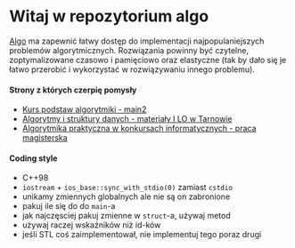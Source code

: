 # Witaj w repozytorium algo

[Algo](https://github.com/bkula/algo) ma zapewnić łatwy dostęp do implementacji najpopulaniejszych problemów algorytmicznych. Rozwiązania powinny być czytelne, zoptymalizowane czasowo i pamięciowo oraz elastyczne (tak by dało się je łatwo przerobić i wykorzystać w rozwiązywaniu innego problemu).

#### Strony z których czerpię pomysły

- [Kurs podstaw algorytmiki - main2](http://main2.edu.pl/main2/courses/show/7/)
- [Algorytmy i struktury danych - materiały I LO w Tarnowie](http://eduinf.waw.pl/inf/alg/001_search/index.php)
- [Algorytmika praktyczna w konkursach informatycznych - praca magisterska](http://www-users.mat.umk.pl/~stencel/acm/algorytmika_praktyczna.pdf)

#### Coding style

- C++98
- `iostream` + `ios_base::sync_with_stdio(0)` zamiast `cstdio`
- unikamy zmiennych globalnych ale nie są on zabronione
- pakuj ile się do do `main`-a
- jak najczęsciej pakuj zmienne w `struct`-a, używaj metod
- używaj raczej wskaźników niż id-ków
- jeśli STL coś zaimplementował, nie implementuj tego poraz drugi
